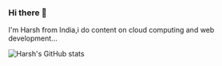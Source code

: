 ### Hi there 👋

I'm Harsh from India,i do content on cloud computing and web development...

![Harsh's GitHub stats](https://github-readme-stats.vercel.app/api?username=HarshPatial15&theme=dark&show_icons=true)
